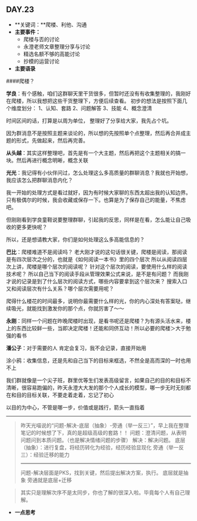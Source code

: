 
## DAY.23
+ **关键词：**爬楼、利他、沟通
+ **主要事件：**
    + 爬楼与否的讨论
    + 永澄老师文章整理分享与讨论
    + 精选名额不够的高能讨论
    + 抄模的运营讨论
+ **主要语录**

####爬楼？

**学良**：有个感触，咱们这群聊天里干货很多，但暂时还没有有收集整理的，我刚好在爬楼，所以我想把这些干货整理下，方便后续查看。
初步的想法是按照下面几个维度划分： 
1、认知、套路
2、问题解答
3、技能
4、概念澄清

时间区间的话，打算是以周为单位，
整理好了分享给大家，我先占个坑。

因为群消息不是按照主题来谈论的，所以想的先按照单个点整理，然后再合并成主题的形式，先做起来，然后再完善。

**从头越**：其实这样整理吧，首先是有一个大主题，然后再把这个主题相关的搞一块。然后再进行概念明晰，概念关联

**光光**：我记得有小伙伴问过，怎么处理这么多高质量的群聊消息？我就也开始想，我应该怎么把群聊消息内化？

我一开始的处理方式是看过就好，因为有时候大家聊的东西太超出我的认知边界。只有极偶尔的时候，我会收藏或保存一下。也算是为了保存自己的能量，不焦虑吧。

但刚刚看到学良童鞋说要整理群聊，引起我的反思，同样是在看，怎么能让自己吸收的更多更快呢？

所以，还是想请教大家，你们是如何处理这么多高能信息的？

**巴比**：爬楼难道不是阅读吗？
老大刚才说的这句话很关键，爬楼是阅读，那阅读是有四次层次之分的，也就是《如何阅读一本书》里的四个层次
所以从阅读四层次上讲，爬楼是哪个层次的阅读呢？
针对这个层次的阅读，要使用什么样的阅读技术呢？
所以自己当下的阅读手段从管理效果公式来说，是不是有问题？
而我刚才说的记录是到了什么层次的阅读方式，哪些内容要拿到这个层次来？
搜索入口又和阅读层次有什么关系？哪个层次需要用呢？

爬得什么楼花的时间最多，说明你最需要什么样的光，你的内心深处有答案哒，继续吸光，就能找到激发你的那个点，你就厉害了～～

**永刚**：同样一个问题在昨晚爬楼时出现，是看书呢还是爬楼？为有源头活水来，楼上的东西比较鲜一些，当即决定爬楼！还能和同侪互动！所以必要的爬楼＞大于勉强的看书

**潘公子**：对于需要的人 肯定会复习，我不会记录，直接开始用

涂小鸦：收集信息，还是先和自己当下的目标来框选，不然全是高而深的一时也用不上

我们群就像是一个尖子班，群里优等生们发表高级留言，如果自己的目的和目标不清晰，很容易跑偏的，昨天永澄大大发的那个个人成长的模型，哪一步无时无刻都在和目的目标关联，不要走着走着，忘记了初心

以目的为中心，不管是哪一步，价值或是践行，箭头一直指着

----------

> 昨天光喵说的“问题-解决-底层（抽象）-旁通（举一反三）”，早上我在整理笔记的时候想了下，真的是超级高级的套路！！
问题：澄清问题，从表明问题问到本质问题。（也是解决情绪问题的步骤）
解决：解决问题。
底层（抽象）：进行复盘，将经历转化为经验，经历经验显现化
旁通（举一反三）：经验迁移的能力
> 
>----------
> 
> 问题-解决层面是PKS，找到关键，然后提出解决方案，执行。
底层就是抽象
旁通就是底层+迁移

> 其实只是理解次序不是太同步，你也了解的很深入啦。毕竟每个人有自己理解。




+ **一点思考**
